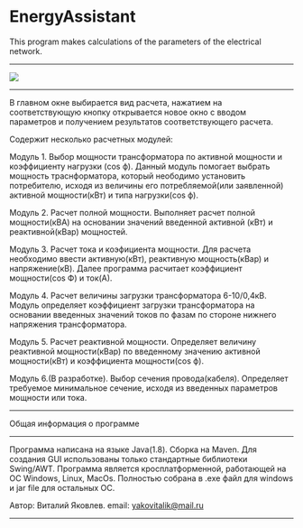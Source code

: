 # EnergyAssistant

This program makes calculations of the parameters of the electrical network. 
***********************************
<img src=https://github.com/yakovitalik/EnergyAssistant/blob/main/demo1.gif>

***********************************
В главном окне выбирается вид расчета, нажатием на соответствующую кнопку 
открывается новое окно с вводом параметров и получением результатов соответствующего расчета. 

Содержит несколько расчетных модулей:

Модуль 1. Выбор мощности трансформатора по активной мощности и коэффициенту нагрузки (cos ф).
	Данный модуль помогает выбрать мощность траснформатора, который неободимо установить
	потребителю, исходя из величины его потребляемой(или заявленной) активной мощности(кВт) и 
	типа нагрузки(cos ф). 

Модуль 2. Расчет полной мощности. 
	Выполняет расчет полной мощности(кВА) на основании значений введенной активной (кВт) и 
	реактивной(кВар) мощностей.

Модуль 3. Расчет тока и коэфициента мощности. 
	Для расчета необходимо ввести активную(кВт), реактивную мощность(кВар) и напряжение(кВ). 
	Далее программа расчитает коэффициент мощности(cos Ф) и ток(А).

Модуль 4. Расчет величины загрузки трансформатора 6-10/0,4кВ. 
	Модуль определяет коэффициент загрузки трансформатора на основании введенных 
	значений токов по фазам по стороне нижнего напряжения трансформатора. 

Модуль 5. Расчет реактивной мощности. 
	Определяет величину реактивной мощности(кВар) по введенному значению активной мощности(кВт) 
	и коэффициента мощности(cos ф).


Модуль 6.(В разработке). Выбор сечения провода(кабеля).
	Определяет требуемое минимальное сечение, исходя из введенных параметров мощности или тока. 


********************************
Общая информация о программе
********************************
Программа написана на языке Java(1.8). Сборка на Maven. 
Для создания GUI использованы только стандартные библиотеки Swing/AWT.
Программа является кросплатформенной, работающей на ОС Windows, Linux, MacOs.
Полностью собрана в .exe файл для windows и jar file для остальных ОС.

Автор: Виталий Яковлев. 
email: yakovitalik@mail.ru
********************************
